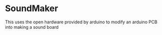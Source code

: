 # SoundMaker
This uses the open hardware provided by arduino to modify an arduino PCB into making a sound board
